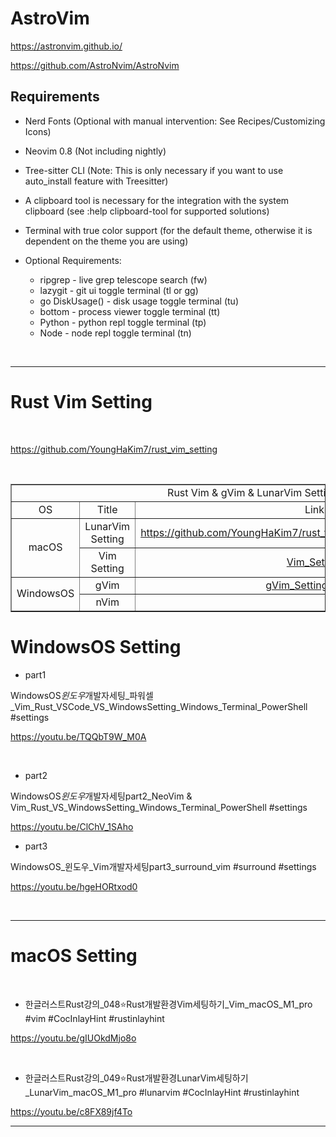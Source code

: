 # AstroVim

https://astronvim.github.io/

https://github.com/AstroNvim/AstroNvim

## Requirements

- Nerd Fonts (Optional with manual intervention: See Recipes/Customizing Icons)

- Neovim 0.8 (Not including nightly)

- Tree-sitter CLI (Note: This is only necessary if you want to use auto_install feature with Treesitter)

- A clipboard tool is necessary for the integration with the system clipboard (see :help clipboard-tool for supported solutions)

- Terminal with true color support (for the default theme, otherwise it is dependent on the theme you are using)

- Optional Requirements:
  - ripgrep - live grep telescope search (<leader>fw)
  - lazygit - git ui toggle terminal (<leader>tl or <leader>gg)
  - go DiskUsage() - disk usage toggle terminal (<leader>tu)
  - bottom - process viewer toggle terminal (<leader>tt)
  - Python - python repl toggle terminal (<leader>tp)
  - Node - node repl toggle terminal (<leader>tn)

<br>

<hr>

# Rust Vim Setting

<br>

https://github.com/YoungHaKim7/rust_vim_setting

<br>

<table border="1">
    <tr>
    <td colspan="3" align="center">Rust Vim & gVim & LunarVim Setting</td>
    </tr>
    <tr align="center">
        <td>OS </td>
        <td>Title</td>
        <td>Link</td>
    </tr>
    <tr align="center">
        <td rowspan="2">macOS</td></a>
        <td>LunarVim Setting</td>
        <td><a href="https://github.com/YoungHaKim7/rust_vim_setting/tree/main/LunarVim_Rust_setting">https://github.com/YoungHaKim7/rust_vim_setting/LunarVim_Rust_setting</a></td>
    </tr>
    <tr align="center">
        <td>Vim Setting</td>
        <td><a href="https://github.com/YoungHaKim7/rust_vim_setting/tree/main/Vim_Rust_macOS_setting">Vim_Setting</a></td>
    </tr>
    <tr align="center">
        <td rowspan="2">WindowsOS</td></a>
        <td>gVim</td>
        <td><a href="https://github.com/YoungHaKim7/rust_vim_setting/tree/main/gVim_Win11_OS_Setting">gVim_Setting_Win11</a></td>
    </tr>
    <tr align="center">
        <td>nVim</td></a>
        <td></td>
    </tr>
</table>

# WindowsOS Setting

- part1

WindowsOS*윈도우*개발자세팅\_파워셀\_Vim_Rust_VSCode_VS_WindowsSetting_Windows_Terminal_PowerShell #settings

https://youtu.be/TQQbT9W_M0A

<br>

- part2

WindowsOS*윈도우*개발자세팅part2_NeoVim & Vim_Rust_VS_WindowsSetting_Windows_Terminal_PowerShell #settings

https://youtu.be/ClChV_1SAho

- part3

WindowsOS\_윈도우\_Vim개발자세팅part3_surround_vim #surround #settings

https://youtu.be/hgeHORtxod0

<br>

<hr>

# macOS Setting

<br>

- 한글러스트Rust강의\_048⭐️Rust개발환경Vim세팅하기\_Vim_macOS_M1_pro #vim #CocInlayHint #rustinlayhint

https://youtu.be/gIUOkdMjo8o

<br>

- 한글러스트Rust강의\_049⭐️Rust개발환경LunarVim세팅하기\_LunarVim_macOS_M1_pro #lunarvim #CocInlayHint #rustinlayhint

https://youtu.be/c8FX89jf4To

<hr>
